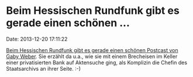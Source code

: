 Beim Hessischen Rundfunk gibt es gerade einen schönen \...
==========================================================

Date: 2013-12-20 17:11:22

[Beim Hessischen Rundfunk gibt es gerade einen schönen Postcast von Gaby
Weber](http://www.hr-online.de/website/specials/wissen/index.jsp?rubrik=68527&key=standard_document_50340207&type=d&xtcr=2&xtmc=desinformation).
Sie erzählt da u.a., wie sie mit einem Brecheisen im Keller einer
privatisierten Bank auf Aktensuche ging, als Komplizin die Chefin des
Staatsarchivs an ihrer Seite. :-)
